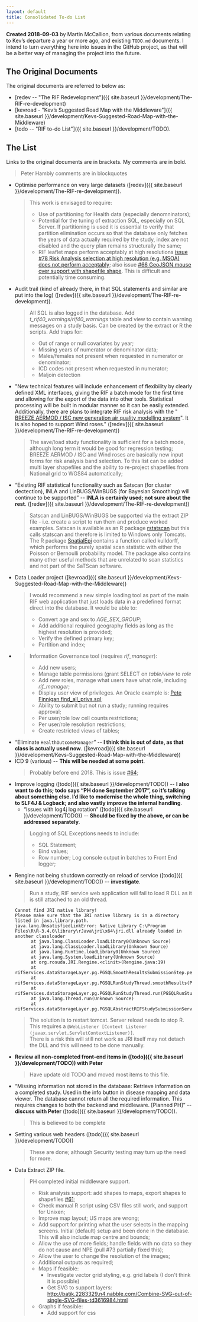 ```yaml
---
layout: default
title: Consolidated To-do List
---
```


**Created 2018-09-03** by Martin McCallion, from various documents relating to Kev’s departure a year or more ago, and existing `TODO.md` documents. I intend to turn everything  here into issues in the GitHub project, as that will be a better way of managing the project into the future.

## The Original Documents

The original documents are referred to below as:
* [redev -- "The RIF Redevelopment"]({{ site.baseurl }}/development/The-RIF-re-development)
* [kevroad - "Kev’s Suggested Road Map with the Middleware"]({{ site.baseurl }}/development/Kevs-Suggested-Road-Map-with-the-Middleware)
* [todo -- "RIF to-do List"]({{ site.baseurl }}/development/TODO).


## The List

Links to the original documents are in brackets. My comments are in bold. 
> Peter Hambly comments are in blockquotes

- Optimise performance on very large datasets ([redev]({{ site.baseurl }}/development/The-RIF-re-development)). 
  > This work is envisaged to require:
  > * Use of partitioning for Health data (especially denomninators);
  > * Potential for the tuning of extraction SQL, especially on SQL Server. If partitioning is used it is essential to verify that partition elimination 
  >   occurs so that the database only fetches the years of data actually required by the study, index are not disabled and the query plan remains 
  >   structurally the same;
  > * RIF leaflet maps perform acceptably at high resolutions [issue #78 Risk Analysis selection at high resolution (e.g. MSOA) does not perform acceptably](https://github.com/smallAreaHealthStatisticsUnit/rapidInquiryFacility/issues/78); 
  >   also issue [#66 GeoJSON mouse over support with shapefile shape](https://github.com/smallAreaHealthStatisticsUnit/rapidInquiryFacility/issues/66). 
  >	  This is difficult and potentially time consuming.
- Audit trail (kind of already there, in that SQL statements and similar are put into the log) 
  ([redev]({{ site.baseurl }}/development/The-RIF-re-development)). 
  > All SQL is also logged in the database.
  > Add *t_rif40_warnings/rif40_warnings* table and view to contain warning messages on a study basis. Can be created
  > by the extract or R the scripts. Add traps for:
  > * Out of range or null covariates by year;
  > * Missing years of numerator or denominator data;
  > * Males/females not present when requested in numerator or denominator;
  > * ICD codes not present when requested in numerator;
  > * Maljoin detection
- "New technical features will include enhancement of flexibility by clearly defined XML interfaces, giving the RIF a batch mode for the first time 
   and allowing for the export of the data into other tools. Statistical processing will be built in modular manner so it can be easily extended. 
   Additionally, there are plans to integrate RIF risk analysis with the "
   [BREEZE AERMOD / ISC new generation air quality modelling system](http://www.breeze-software.com/aermod/)". It is also hoped to support Wind roses." ([redev]({{ site.baseurl }}/development/The-RIF-re-development))
  > The save/load study functionality is sufficient for a batch mode, although long term it would be good for regression testing;
  > BREEZE AERMOD / ISC and Wind roses are basically new input forms for risk analysis band selection. To this list can be added multi layer shapefiles 
    and the ability to re-project shapefiles from National grid to WGS84 automatically;
- “Existing RIF statistical functionality such as Satscan (for cluster dectection), INLA and LinBUGS/WinBUGS (for Bayesian Smoothing) will 
  continue to be supported” -- **INLA is certainly used; not sure about the rest**. ([redev]({{ site.baseurl }}/development/The-RIF-re-development))
  > Satscan and LinBUGS/WinBUGS be supported via the extract ZIP file - i.e. create a script to run them and produce worked examples. Satscan is available
    as an R package [rstatscan](https://www.satscan.org/rsatscan/rsatscan.html) but this calls statscan and therefore is limited to Windows only Tomcats.
	The R package [SpatialEpi](https://cran.r-project.org/web/packages/SpatialEpi/SpatialEpi.pdf) contains a function called kulldorff, which performs 
	the purely spatial scan statistic with either the Poisson or Bernoulli probability model. The package also contains many other useful methods 
	that are unrelated to scan statistics and not part of the SaTScan software.
- Data Loader project ([kevroad]({{ site.baseurl }}/development/Kevs-Suggested-Road-Map-with-the-Middleware))
  > I would recommend a new simple loading tool as part of the main RIF web application that just loads data in a predefined format direct into the 
  > database. It would be able to:
  > * Convert age and sex to *AGE_SEX_GROUP*;
  > * Add additional required geography fields as long as the highest resolution is provided;
  > * Verify the defined primary key;
  > * Partition and index;
- > Information Governance tool (requires *rif_manager*):
  > * Add new users;
  > * Manage table permissions (grant SELECT on *table/view* to *role*
  > * Add new roles, manage what users have what role, including *rif_manager*;
  > * Display user view of privileges. An Oracle example is: [Pete Finnigan find_all_privs.sql](http://www.petefinnigan.com/find_all_privs.sql);
  > * Ability to submit but not run a study; running requires approval;
  > * Per user/role low cell counts restrictions;
  > * Per user/role resolution restrictions;
  > * Create restricted views of tables;
- “Eliminate `HealthOutcomeManager`” -- **I think this is out of date, as that class is actually used now**. ([kevroad]({{ site.baseurl }}/development/Kevs-Suggested-Road-Map-with-the-Middleware))
- ICD 9 (various) -- **This will be needed at some point**.
  > Probably before end 2018. This is issue [#64](https://github.com/smallAreaHealthStatisticsUnit/rapidInquiryFacility/issues/64);
- Improve logging ([todo]({{ site.baseurl }}/development/TODO)) -- **I also want to do this; todo says “PH done September 2017”, so it’s talking 
  about something else. I’d like to modernise the whole thing, switching to SLF4J  & Logback; and also vastly improve the internal handling**.
  - “Issues with log4j log rotation” ([todo]({{ site.baseurl }}/development/TODO)) -- **Should be fixed by the above, or can be addressed separately**.
  > Logging of SQL Exceptions needs to include:
  > * SQL Statement;
  >	* Bind values;
  >	* Row number;
  > Log console output in batches to Front End logger;
- Rengine not being shutdown correctly on reload of service ([todo]({{ site.baseurl }}/development/TODO)) -- **investigate**. 
  > Run a study, RIF service web application will fail to load R DLL as it is still attached to an old thread.
  ```
  Cannot find JRI native library!
  Please make sure that the JRI native library is in a directory listed in java.library.path.
  java.lang.UnsatisfiedLinkError: Native Library C:\Program Files\R\R-3.4.0\library\rJava\jri\x64\jri.dll already loaded in another classloader
        at java.lang.ClassLoader.loadLibrary0(Unknown Source)
        at java.lang.ClassLoader.loadLibrary(Unknown Source)
        at java.lang.Runtime.loadLibrary0(Unknown Source)
        at java.lang.System.loadLibrary(Unknown Source)
        at org.rosuda.JRI.Rengine.<clinit>(Rengine.java:19)
        at rifServices.dataStorageLayer.pg.PGSQLSmoothResultsSubmissionStep.performStep(PGSQLSmoothResultsSubmissionStep.java:183)
        at rifServices.dataStorageLayer.pg.PGSQLRunStudyThread.smoothResults(PGSQLRunStudyThread.java:257)
        at rifServices.dataStorageLayer.pg.PGSQLRunStudyThread.run(PGSQLRunStudyThread.java:176)
        at java.lang.Thread.run(Unknown Source)
        at rifServices.dataStorageLayer.pg.PGSQLAbstractRIFStudySubmissionService.submitStudy(PGSQLAbstractRIFStudySubmissionService
  ```
  > The solution is to restart tomcat. Server reload needs to stop R. This requires a ```@WebListener [Context Listener (javax.servlet.ServletContextListener)]```.  
  > There is a risk this will still not work as JRI itself may not detach the DLL and this will need to be done manually.
- **Review all non-completed front-end items in ([todo]({{ site.baseurl }}/development/TODO)) with Peter**
  > Have update old TODO and moved most items to this file.
- “Missing information not stored in the database: Retrieve information on a completed study. Used in the info button in disease mapping and data 
  viewer. The database cannot return all the required information. This requires changes to both the backend and middleware. [Planned PH]” -- 
  **discuss with Peter** ([todo]({{ site.baseurl }}/development/TODO)). 
  > This is believed to be complete
- Setting various web headers ([todo]({{ site.baseurl }}/development/TODO))
  > These are done; although Security testing may turn up the need for more.
- Data Extract ZIP file. 
  > PH completed initial middleware support.
  > * Risk analysis support: add shapes to maps, export shapes to shapefiles [#61](https://github.com/smallAreaHealthStatisticsUnit/rapidInquiryFacility/issues/61);
  > * Check manual R script using CSV files still work, and support for Unixen;
  > * Improve map layout; US maps are wrong;
  > * Add support for printing what the user selects in the mapping screens. Initial (default) setup and been done in the database. This will also
  >	  include map centre and bounds;
  > * Allow the use of more fields; handle fields with no data so they do not cause and NPE (pull #73 partially fixed this);
  > * Allow the user to change the resolution of the images;
  > * Additional outputs as required;
  > * Maps if feasible:
  >   * Investigate vector grid styling, e.g. grid labels (I don't think it is possible)
  >   * Get SVG to support layers: http://batik.2283329.n4.nabble.com/Combine-SVG-out-of-single-SVG-files-td3616984.html
  > * Graphs if feasible:
  >   * Add support for css <style> tags in jfreechart SVG generator. Also support for rgb to hex
  >     conversion for end color when graphic bar renderer used.
- > Map synchronisation issues [#57](https://github.com/smallAreaHealthStatisticsUnit/rapidInquiryFacility/issues/57);  
  >	* Choropleth map defaults disabled as being run before thee map data has complete loading. Synchronisation in the 
  >   promises chains needs to be improved;
  >	* Zoom to study extent sometimes does not work on drawing the map;
- > Add local basemap cache to RIF for standard Openstreetmap basemap. Will need a webapp for the files and the UTRL changed to be a local version
- > Possible refactor of the front end Javascript the submission mapping tools (rifd-dsub-maptable) to fit in with the Leaflet stuff used in disease 
  > mapping and data viewer as there is a lot of duplication. It works fine as it is though, just a maintenance issue. 
  > Especially: rifp-dsub-maptable.html, rifs-util-mapping.js [#63](https://github.com/smallAreaHealthStatisticsUnit/rapidInquiryFacility/issues/63);
- > Database:
  > * Data loading scripts needs to be made make independent - i.e. run from a single script like the SQL server ones, with one file/object;
  > * Patches need to be merged.
- > TileMaker is currently working with some minor faults but needs to:
  > 1. Run the generated scripts. This requires the ability to logon and PSQL copy needs to be replaced to SQL COPY from STDIN/to STDOUT with STDIN/STOUT
  >    file handlers in Node.js;
  > 2. UTF8/16 support (e.g. Slättåkra-Kvibille should not be mangled as at present). This affects SQL Server only. 
  >    [#79](https://github.com/smallAreaHealthStatisticsUnit/rapidInquiryFacility/issues/79);
  > 3. GUI's needs to be merged and brought up to same standard as the rest of the RIF. The TileViewer screen is in better shape
  >    than the TileMaker screen. Probably the best solution is to use Angular;
  > 4. Support for database logons;
  > 5. Needs to calculate geographic centroids using the database.
- > Outstanding issues not mentioned above:
  > * [#77 Error messages with new default basemaps functionality when there is no Internet](https://github.com/smallAreaHealthStatisticsUnit/rapidInquiryFacility/issues/77);
  > * [#76 Risk Analysis selection at high resolution (e.g. MSOA) does not perform acceptably](https://github.com/smallAreaHealthStatisticsUnit/rapidInquiryFacility/issues/76);
  > * [#75 Internet Explorer 11 only works with a browser console only](https://github.com/smallAreaHealthStatisticsUnit/rapidInquiryFacility/issues/75);
  > * [#67 Print state support](https://github.com/smallAreaHealthStatisticsUnit/rapidInquiryFacility/issues/67);
  > * [#65 Sort (ex disease) map info boxes - merge into 1 box, add support for homogeneity, exposure covariates in risk analysis](https://github.com/smallAreaHealthStatisticsUnit/rapidInquiryFacility/issues/65);
  > * [#62 studyType mismatch for map: viewermap; study ID: ...](https://github.com/smallAreaHealthStatisticsUnit/rapidInquiryFacility/issues/62);
  > * [#56 Error loading study from database via middleware generated file](https://github.com/smallAreaHealthStatisticsUnit/rapidInquiryFacility/issues/56);
  